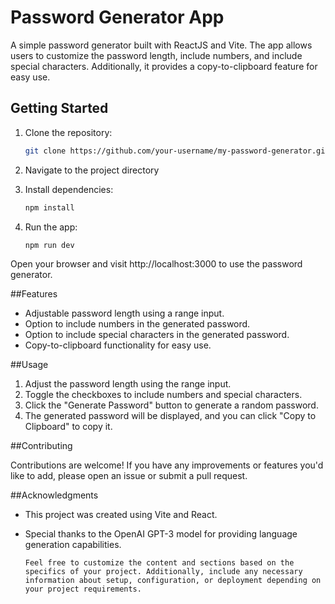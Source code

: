 # Password Generator App

A simple password generator built with ReactJS and Vite. The app allows users to customize the password length, include numbers, and include special characters. Additionally, it provides a copy-to-clipboard feature for easy use.

## Getting Started

1. Clone the repository:

   ```bash
   git clone https://github.com/your-username/my-password-generator.git

2. Navigate to the project directory
3. Install dependencies:
   ```bash
   npm install
4. Run the app:
    ```bash
    npm run dev

Open your browser and visit http://localhost:3000 to use the password generator.

##Features

- Adjustable password length using a range input.
- Option to include numbers in the generated password.
- Option to include special characters in the generated password.
- Copy-to-clipboard functionality for easy use.

##Usage

1. Adjust the password length using the range input.
2. Toggle the checkboxes to include numbers and special characters.
3. Click the "Generate Password" button to generate a random password.
4. The generated password will be displayed, and you can click "Copy to Clipboard" to copy it.

##Contributing

Contributions are welcome! If you have any improvements or features you'd like to add, please open an issue or submit a pull request.

##Acknowledgments

- This project was created using Vite and React.
- Special thanks to the OpenAI GPT-3 model for providing language generation capabilities.

  ```vbnet
  Feel free to customize the content and sections based on the specifics of your project. Additionally, include any necessary information about setup, configuration, or deployment depending on your project requirements.


   

